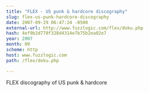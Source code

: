 ```yaml
---
title: "FLEX - US punk & hardcore discography"
slug: flex-us-punk-hardcore-discography
date: 2007-09-29 06:47:24 -0500
external-url: http://www.fuzzlogic.com/flex/doku.php
hash: 4ef9b2d770f328d4314e7b75b2ea02e7
year: 2007
month: 09
scheme: http
host: www.fuzzlogic.com
path: /flex/doku.php

---
```


FLEX discography of US punk & hardcore
